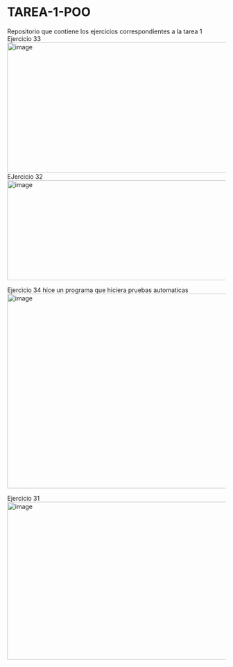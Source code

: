 # TAREA-1-POO
Repositorio que contiene los ejercicios correspondientes a la tarea 1 
Ejercicio 33
<img width="639" height="300" alt="image" src="https://github.com/user-attachments/assets/3e6666be-d547-40cd-9029-647a540b4838" />
EJercicio 32
<img width="1081" height="230" alt="image" src="https://github.com/user-attachments/assets/c95bbe0b-21ed-4b9e-9ef5-431a5f970144" />

Ejercicio 34
hice un programa que hiciera pruebas automaticas 
<img width="904" height="448" alt="image" src="https://github.com/user-attachments/assets/6f01c028-55f7-466b-8ad4-4d32fff4b5cf" />

Ejercicio 31
<img width="1064" height="363" alt="image" src="https://github.com/user-attachments/assets/f695521c-8942-4d59-ae83-80ee0bc9427d" />
